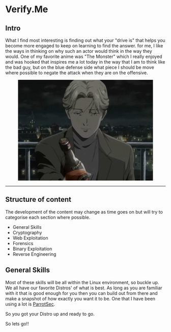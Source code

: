 # Verify.Me

## Intro

What I find most interesting is finding out what your "drive is" that helps you become more engaged to keep on learning to find the answer. for me, I like the ways in thinking on why such an actor would think in the way they would. One of my favorite anime was "The Monster" which I really enjoyed and was hooked that inspires me a lot today in the way that I am to think like the bad guy, but on the blue defense side what piece I should be move where possible to negate the attack when they are on the offensive.

<figure><img src="../.gitbook/assets/image (14) (1).png" alt=""><figcaption></figcaption></figure>

***

## Structure of content

The development of the content may change as time goes on but will try to categorise each section where possible.

* General Skills
* Cryptography
* Web Exploitation
* Forensics
* Binary Exploitation
* Reverse Engineering



## General Skills

Most of these skills will be all within the Linux environment, so buckle up. We all have our favorite Distros' of what is best. As long as you are familiar with it that is good enough for you then you can build out from there and make a snapshot of how exactly you want it to be. One that I have been using a lot is [ParrotSec](https://parrotsec.org/).

So you got your Distro up and ready to go.

So lets go!!





